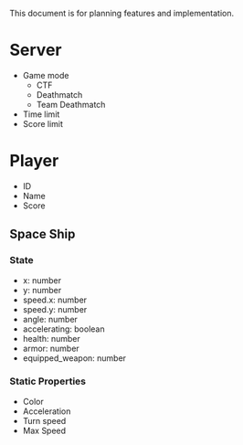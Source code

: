 
This document is for planning features and implementation.

# Server
- Game mode
	- CTF
	- Deathmatch
	- Team Deathmatch
- Time limit
- Score limit


# Player
- ID
- Name
- Score

## Space Ship

### State
- x: number
- y: number
- speed.x: number
- speed.y: number
- angle: number
- accelerating: boolean
- health: number
- armor: number
- equipped_weapon: number

### Static Properties
- Color
- Acceleration
- Turn speed
- Max Speed
